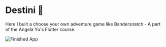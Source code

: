 
# Destini 🤔

Here I built a choose your own adventure game like Bandersnatch - A part of the Angela Yu's Flutter course.

![Finished App](https://github.com/londonappbrewery/Images/blob/master/Destini.gif)


